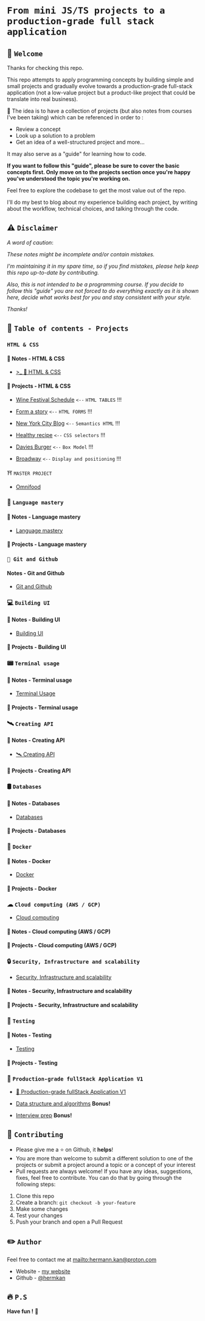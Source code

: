# `From mini JS/TS projects to a production-grade full stack application`

## 🏁 `Welcome`

Thanks for checking this repo.

This repo attempts to apply programming concepts by building simple and small projects and gradually evolve towards a
production-grade full-stack application (not a low-value project but a product-like project that could be translate into real business).

🎯 The idea is to have a collection of projects (but also notes from courses I've been taking) which can be referenced in order to :

- Review a concept
- Look up a solution to a problem
- Get an idea of a well-structured project and more...

It may also serve as a "guide" for learning how to code.

**If you want to follow this "guide", please be sure to cover the basic concepts first. Only move on to the projects section once you're happy you've understood the topic you're working on.**

Feel free to explore the codebase to get the most value out of the repo.

I'll do my best to blog about my experience building each project, by writing about the workflow, technical choices, and talking through the code.

## ⚠️ `Disclaimer`

_A word of caution_:

_These notes might be incomplete and/or contain mistakes._

_I'm maintaining it in my spare time, so if you find mistakes, please help keep this repo up-to-date by contributing._

_Also, this is not intended to be a programming course. If you decide to follow this "guide" you are not forced to do everything exactly as it is shown here, decide what works best for you and stay consistent with your style._

_Thanks!_

## 💼 `Table of contents - Projects`

<!-- goal 1 display content -->

### `HTML & CSS`

#### 📝 Notes - HTML & CSS

- [>\_ 🎨 HTML & CSS](https://github.com/hermkan/code-journey-notes/blob/main/docs/1-html-css.md)

#### 💼 Projects - HTML & CSS

- [Wine Festival Schedule](https://github.com/hermkan/code-journey-html/blob/main/01-wine-festival-schedule/wine-festival-schedule.readme.md) `<--` `HTML TABLES` !!!

- [Form a story](https://github.com/hermkan/code-journey-html/blob/main/02-form/form-readme.md) `<--` `HTML FORMS` !!!

- [New York City Blog](https://github.com/hermkan/code-journey-html/blob/main/03-new-york-city-blog/new-york-city-readme.md) `<--` `Semantics HTML` !!!

- [Healthy recipe](https://github.com/hermkan/code-journey-css/blob/main/01-healthy-recipe/healthy-recipes-readme.md) `<--` `CSS selectors` !!!

- [Davies Burger](https://github.com/hermkan/code-journey-projects-css/blob/main/02-davies-burger/davies-burger-readme.md) `<--` `Box Model` !!!

- [Broadway](https://github.com/hermkan/code-journey-projects-css/blob/main/03-broadway/broadway-readme.md) `<--` `Display and positioning` !!!

⛩️ `MASTER PROJECT`

- [Omnifood](https://github.com/hermkan/code-journey-html/blob/main/03-new-york-city-blog/new-york-city-readme.md)

### 🥋 `Language mastery`

#### 📝 Notes - Language mastery

- [Language mastery](https://github.com/hermkan/code-journey-notes/blob/main/docs/3-language-mastery.md)

#### 💼 Projects - Language mastery

### `🌿 Git and Github`

#### Notes - Git and Github

- [Git and Github](https://github.com/hermkan/code-journey-notes/blob/main/docs/2-git-github.md)

### 💻 `Building UI`

#### 📝 Notes - Building UI

- [Building UI](https://github.com/hermkan/code-journey-notes/blob/main/docs/4-building-ui.md)

#### 💼 Projects - Building UI

### 📟 `Terminal usage`

#### 📝 Notes - Terminal usage

- [Terminal Usage](https://github.com/hermkan/code-journey-notes/blob/main/docs/5-terminal-usage.md)

#### 💼 Projects - Terminal usage

### 🛰️ `Creating API`

#### 📝 Notes - Creating API

- [🛰️ Creating API](https://github.com/hermkan/code-journey-notes/blob/main/docs/6-creating-api.md)

#### 💼 Projects - Creating API

### 🛢️ `Databases`

#### 📝 Notes - Databases

- [Databases](https://github.com/hermkan/code-journey-notes/blob/main/docs/7-databases.md)

#### 💼 Projects - Databases

### 🐬 `Docker`

#### 📝 Notes - Docker

- [Docker](https://github.com/hermkan/code-journey-notes/blob/main/docs/8-docker.md)

#### 💼 Projects - Docker

### ☁ `Cloud computing (AWS / GCP)`

- [Cloud computing](https://github.com/hermkan/code-journey-notes/blob/main/docs/9-cloud-computing.md)

#### 📝 Notes - Cloud computing (AWS / GCP)

#### 💼 Projects - Cloud computing (AWS / GCP)

### 🔒 `Security, Infrastructure and scalability`

- [Security, Infrastructure and scalability](https://github.com/hermkan/code-journey-notes/blob/main/docs/10-security-infra-scalability.md)

#### 📝 Notes - Security, Infrastructure and scalability

#### 💼 Projects - Security, Infrastructure and scalability

### 🧪 `Testing`

#### 📝 Notes - Testing

- [Testing](https://github.com/hermkan/code-journey-notes/blob/main/docs/11-testing.md)

#### 💼 Projects - Testing

### 🏢 `Production-grade fullStack Application V1`

- [🏢 Production-grade fullStack Application V1](https://github.com/hermkan/code-journey-notes/blob/main/docs/12-production-grade-app.md)

- [Data structure and algorithms](https://github.com/hermkan/code-journey-notes/blob/main/docs/13-interview-prep.md) **Bonus!**

- [Interview prep](https://github.com/hermkan/code-journey-notes/blob/main/docs/13-interview-prep.md) **Bonus!**

## 🍺 `Contributing`

- Please give me a :star: on Github, it **helps**!
- You are more than welcome to submit a different solution to one of the projects or submit a project around a topic or a concept of your interest
- Pull requests are always welcome! If you have any ideas, suggestions, fixes, feel free to contribute. You can do that by going through the following steps:

1. Clone this repo
2. Create a branch: `git checkout -b your-feature`
3. Make some changes
4. Test your changes
5. Push your branch and open a Pull Request

## ✏️ `Author`

Feel free to contact me at <mailto:hermann.kan@proton.com>

- Website - [my website](https://www.hkf.com)
- Github - [@hermkan](https://github.com/hermkan)

## 🔥 `P.S`

**Have fun !** 🚀
